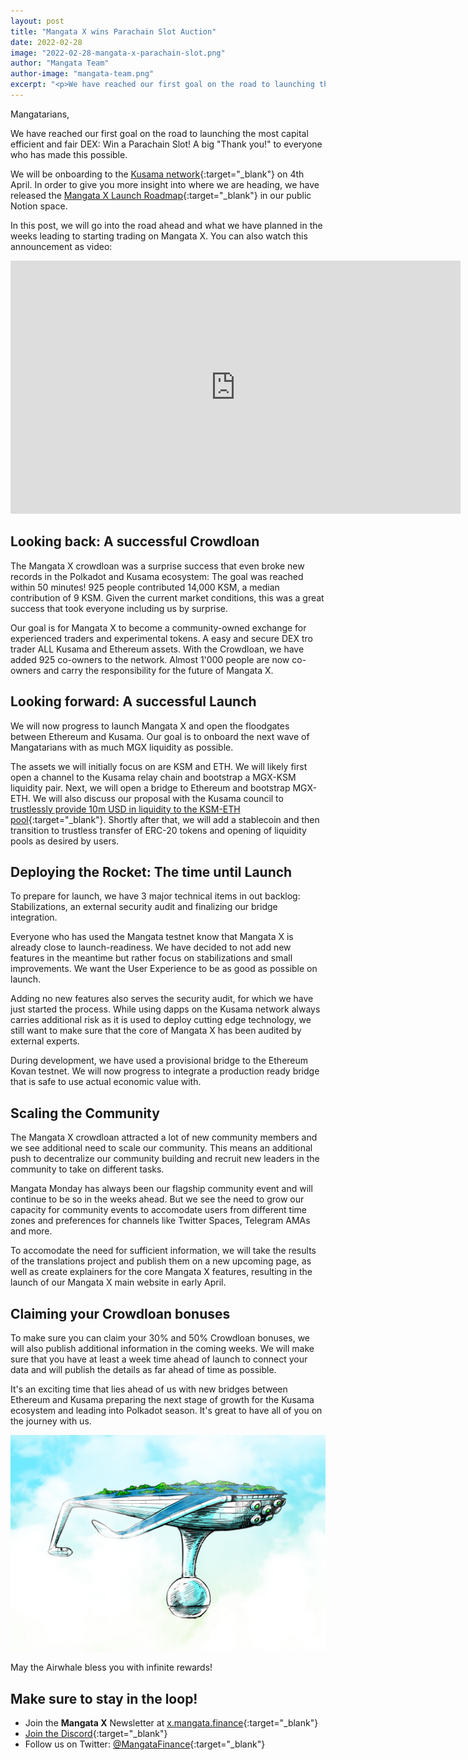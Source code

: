 ```yaml
---
layout: post
title: "Mangata X wins Parachain Slot Auction"
date: 2022-02-28
image: "2022-02-28-mangata-x-parachain-slot.png"
author: "Mangata Team"
author-image: "mangata-team.png"
excerpt: "<p>We have reached our first goal on the road to launching the most capital efficient and fair DEX: Win a Parachain Slot! A big 'Thank you!' to everyone who has made this possible. In this post, we will go into the road ahead and what we have planned in the weeks leading to starting trading on Mangata X.</p>"
---
```


Mangatarians,

We have reached our first goal on the road to launching the most capital efficient and fair DEX: Win a Parachain Slot! A big "Thank you!" to everyone who has made this possible.

We will be onboarding to the [Kusama network](https://kusama.network/){:target="\_blank"} on 4th April. In order to give you more insight into where we are heading, we have released the [Mangata X Launch Roadmap](https://mangata-finance.notion.site/222e86715bfe41b4a4272262b1485e09?v=10ecac6f5f784c4787558f869ae957c4){:target="\_blank"} in our public Notion space.

In this post, we will go into the road ahead and what we have planned in the weeks leading to starting trading on Mangata X. You can also watch this announcement as video:

<iframe width="720" height="405" src="https://www.youtube.com/embed/Mt_da8-W5Yg" title="YouTube video player" frameborder="0" allow="accelerometer; autoplay; clipboard-write; encrypted-media; gyroscope; picture-in-picture" allowfullscreen></iframe>

## Looking back: A successful Crowdloan
The Mangata X crowdloan was a surprise success that even broke new records in the Polkadot and Kusama ecosystem: The goal was reached within 50 minutes! 925 people contributed 14,000 KSM, a median contribution of 9 KSM. Given the current market conditions, this was a great success that took everyone including us by surprise.

Our goal is for Mangata X to become a community-owned exchange for experienced traders and experimental tokens. A easy and secure DEX tro trader ALL Kusama and Ethereum assets. With the Crowdloan, we have added 925 co-owners to the network. Almost 1'000 people are now co-owners and carry the responsibility for the future of Mangata X.

## Looking forward: A successful Launch

We will now progress to launch Mangata X and open the floodgates between Ethereum and Kusama. Our goal is to onboard the next wave of Mangatarians with as much MGX liquidity as possible.

The assets we will initially focus on are KSM and ETH. We will likely first open a channel to the Kusama relay chain and bootstrap a MGX-KSM liquidity pair. Next, we will open a bridge to Ethereum and bootstrap MGX-ETH. We will also discuss our proposal with the Kusama council to [trustlessly provide 10m USD in liquidity to the KSM-ETH pool](https://blog.mangata.finance/news/2021-12-16-mangata-proposes-that-kusama-treasury-deploys-10m-usd-into-ksm-eth-pool/){:target="\_blank"}. Shortly after that, we will add a stablecoin and then transition to trustless transfer of ERC-20 tokens and opening of liquidity pools as desired by users.

## Deploying the Rocket: The time until Launch

To prepare for launch, we have 3 major technical items in out backlog: Stabilizations, an external security audit and finalizing our bridge integration.

Everyone who has used the Mangata testnet know that Mangata X is already close to launch-readiness. We have decided to not add new features in the meantime but rather focus on stabilizations and small improvements. We want the User Experience to be as good as possible on launch.

Adding no new features also serves the security audit, for which we have just started the process. While using dapps on the Kusama network always carries additional risk as it is used to deploy cutting edge technology, we still want to make sure that the core of Mangata X has been audited by external experts.

During development, we have used a provisional bridge to the Ethereum Kovan testnet. We will now progress to integrate a production ready bridge that is safe to use actual economic value with.

## Scaling the Community

The Mangata X crowdloan attracted a lot of new community members and we see additional need to scale our community. This means an additional push to decentralize our community building and recruit new leaders in the community to take on different tasks.

Mangata Monday has always been our flagship community event and will continue to be so in the weeks ahead. But we see the need to grow our capacity for community events to accomodate users from different time zones and preferences for channels like Twitter Spaces, Telegram AMAs and more.

To accomodate the need for sufficient information, we will take the results of the translations project and publish them on a new upcoming page, as well as create explainers for the core Mangata X features, resulting in the launch of our Mangata X main website in early April.

## Claiming your Crowdloan bonuses

To make sure you can claim your 30% and 50% Crowdloan bonuses, we will also publish additional information in the coming weeks. We will make sure that you have at least a week time ahead of launch to connect your data and will publish the details as far ahead of time as possible.



It's an exciting time that lies ahead of us with new bridges between Ethereum and Kusama preparing the next stage of growth for the Kusama ecosystem and leading into Polkadot season. It's great to have all of you on the journey with us.

![May the Airwhale bless you with infinite rewards!](/assets/posts/airwhale.jpg)

May the Airwhale bless you with infinite rewards!

## Make sure to stay in the loop!
- Join the **Mangata X** Newsletter at [x.mangata.finance](https://x.mangata.finance/){:target="\_blank"}
- [Join the Discord](https://discord.gg/mangata){:target="\_blank"}
- Follow us on Twitter: [@MangataFinance](https://twitter.com/MangataFinance){:target="\_blank"}
